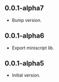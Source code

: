 ## 0.0.1-alpha7

- Bump version.

## 0.0.1-alpha6

- Export miniscript lib.

## 0.0.1-alpha5

- Initial version.
